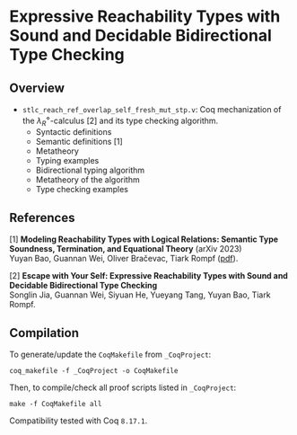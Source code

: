 # Expressive Reachability Types with Sound and Decidable Bidirectional Type Checking

## Overview


* `stlc_reach_ref_overlap_self_fresh_mut_stp.v`:
    Coq mechanization of the $\lambda^\diamond_R$-calculus [2] and its type checking algorithm.
    - Syntactic definitions
    - Semantic definitions [1]
    - Metatheory
    - Typing examples
    - Bidirectional typing algorithm
    - Metatheory of the algorithm
    - Type checking examples

## References

[1] **Modeling Reachability Types with Logical Relations: Semantic Type Soundness, Termination, and Equational Theory** (arXiv 2023)</br>
Yuyan Bao, Guannan Wei, Oliver Bračevac, Tiark Rompf
([pdf](https://arxiv.org/pdf/2309.05885.pdf)).

[2] **Escape with Your Self: Expressive Reachability Types with Sound and Decidable Bidirectional Type Checking** </br>
Songlin Jia, Guannan Wei, Siyuan He, Yueyang Tang, Yuyan Bao, Tiark Rompf.


## Compilation

To generate/update the `CoqMakefile` from `_CoqProject`:

`coq_makefile -f _CoqProject -o CoqMakefile`

Then, to compile/check all proof scripts listed in `_CoqProject`:

`make -f CoqMakefile all`

Compatibility tested with Coq `8.17.1`.


